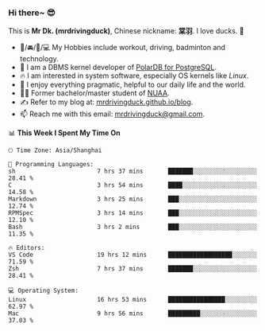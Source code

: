 ### Hi there~ 😎

This is **Mr Dk. (mrdrivingduck)**, Chinese nickname: **棠羽**. I love ducks. 🦆

- 💪/🚘/🏸/💻 My Hobbies include workout, driving, badminton and technology.
- 🍊 I am a DBMS kernel developer of [PolarDB for PostgreSQL](https://github.com/ApsaraDB/PolarDB-for-PostgreSQL).
- 🔥 I am interested in system software, especially OS kernels like *Linux*.
- 🔧 I enjoy everything pragmatic, helpful to our daily life and the world.
- 👨‍🎓 Former bachelor/master student of [NUAA](https://en.wikipedia.org/wiki/Nanjing_University_of_Aeronautics_and_Astronautics).
- ✍ Refer to my blog at: [mrdrivingduck.github.io/blog](https://mrdrivingduck.github.io/blog/).
- 📫 Reach me with this email: [mrdrivingduck@gmail.com](mailto:mrdrivingduck@gmail.com).

<!--START_SECTION:waka-->
📊 **This Week I Spent My Time On** 

```text
🕑︎ Time Zone: Asia/Shanghai

💬 Programming Languages: 
sh                       7 hrs 37 mins       ███████░░░░░░░░░░░░░░░░░░   28.41 % 
C                        3 hrs 54 mins       ████░░░░░░░░░░░░░░░░░░░░░   14.58 % 
Markdown                 3 hrs 25 mins       ███░░░░░░░░░░░░░░░░░░░░░░   12.74 % 
RPMSpec                  3 hrs 14 mins       ███░░░░░░░░░░░░░░░░░░░░░░   12.10 % 
Bash                     3 hrs 2 mins        ███░░░░░░░░░░░░░░░░░░░░░░   11.35 % 

🔥 Editors: 
VS Code                  19 hrs 12 mins      ██████████████████░░░░░░░   71.59 % 
Zsh                      7 hrs 37 mins       ███████░░░░░░░░░░░░░░░░░░   28.41 % 

💻 Operating System: 
Linux                    16 hrs 53 mins      ████████████████░░░░░░░░░   62.97 % 
Mac                      9 hrs 56 mins       █████████░░░░░░░░░░░░░░░░   37.03 % 
```


<!--END_SECTION:waka-->

<!-- ![Mr Dk.'s GitHub Stats](https://github-readme-stats.vercel.app/api?username=mrdrivingduck&count_private&show_icons=true&theme=buefy) -->

<!-- ![Most Used Languages](https://github-readme-stats.vercel.app/api/top-langs/?username=mrdrivingduck&exclude_repo=mips32-CPU,snort-tcp-socket&theme=buefy&layout=compact&langs_count=10) -->


<!--
**mrdrivingduck/mrdrivingduck** is a ✨ _special_ ✨ repository because its `README.md` (this file) appears on your GitHub profile.

Here are some ideas to get you started:

- 🔭 I’m currently working on ...
- 🌱 I’m currently learning ...
- 👯 I’m looking to collaborate on ...
- 🤔 I’m looking for help with ...
- 💬 Ask me about ...
- 📫 How to reach me: ...
- 😄 Pronouns: ...
- ⚡ Fun fact: ...
-->
